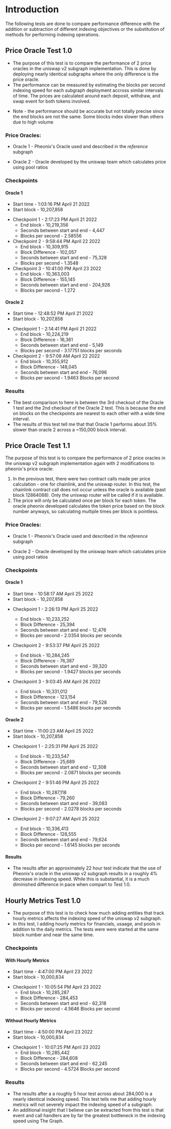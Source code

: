 # Introduction

The following tests are done to compare performance difference with the addition or subtraction of different indexing objectives or the substitution of methods for performing indexing operations.

## Price Oracle Test 1.0

- The purpose of this test is to compare the performance of 2 price oracles in the uniswap v2 subgraph implementation. This is done by deploying nearly identical subgraphs where the only difference is the price oracle.
- The performance can be measured by estimating the blocks per second indexing speed for each subgraph deployment accross similar intervals of time. The prices are calculated around each deposit, withdraw, and swap event for both tokens involved.

* Note - the performance should be accurate but not totally precise since the end blocks are not the same. Some blocks index slower than others due to high volume

### Price Oracles:

- Oracle 1 - Pheonix's Oracle used and described in the _reference_ subgraph

- Oracle 2 - Oracle developed by the uniswap team which calculates price using pool ratios

### Checkpoints

#### Oracle 1

- Start time - 1:03:16 PM April 21 2022
- Start block - 10,207,858

* Checkpoint 1 - 2:17:23 PM April 21 2022
  - End block - 10,219,356
  - Seconds between start and end - 4,447
  - Blocks per second - 2.58556
* Checkpoint 2 - 9:58:44 PM April 22 2022
  - End block - 10,309,915
  - Block Difference - 102,057
  - Seconds between start and end - 75,328
  - Blocks per second - 1.3548
* Checkpoint 3 - 10:41:00 PM April 23 2022
  - End block - 10,363,003
  - Block Difference - 155,145
  - Seconds between start and end - 204,928
  - Blocks per second - 1.272

#### Oracle 2

- Start time - 12:48:52 PM April 21 2022
- Start block - 10,207,858

* Checkpoint 1 - 2:14:41 PM April 21 2022
  - End block - 10,224,219
  - Block Difference - 16,361
  - Seconds between start and end - 5,149
  - Blocks per second - 3.17751 blocks per seconds
* Checkpoint 2 - 9:57:08 AM April 22 2022
  - End block - 10,355,912
  - Block Difference - 148,045
  - Seconds between start and end - 76,096
  - Blocks per second - 1.9463 Blocks per second

### Results

- The best comparison to here is between the 3rd checkout of the Oracle 1 test and the 2nd checkout of the Oracle 2 test. This is because the end on blocks on the checkpoints are nearest to each other with a wide time interval.
- The results of this test tell me that that Oracle 1 performs about 35% slower than oracle 2 across a ~150,000 block interval.

## Price Oracle Test 1.1

The purpose of this test is to compare the performance of 2 price oracles in the uniswap v2 subgraph implementation again with 2 modifications to pheonix's price oracle:

1. In the previous test, there were two contract calls made per price calculation - one for chainlink, and the uniswap router. In this test, the chainlink contract call does not occur unless the oracle is available (past block 12864088). Only the uniswap router will be called if it is available.
2. The price will only be calculated once per block for each token. The oracle pheonix developed calculates the token price based on the block number anyways, so calculating multiple times per block is pointless.

### Price Oracles:

- Oracle 1 - Pheonix's Oracle used and described in the _reference_ subgraph

- Oracle 2 - Oracle developed by the uniswap team which calculates price using pool ratios

### Checkpoints

#### Oracle 1

- Start time - 10:58:17 AM April 25 2022
- Start block - 10,207,858

* Checkpoint 1 - 2:26:13 PM April 25 2022

  - End block - 10,233,252
  - Block Difference - 25,394
  - Seconds between start and end - 12,476
  - Blocks per second - 2.0354 blocks per seconds

* Checkpoint 2 - 9:53:37 PM April 25 2022

  - End block - 10,284,245
  - Block Difference - 76,387
  - Seconds between start and end - 39,320
  - Blocks per second - 1.9427 blocks per seconds

* Checkpoint 3 - 9:03:45 AM April 26 2022
  - End block - 10,331,012
  - Block Difference - 123,154
  - Seconds between start and end - 79,528
  - Blocks per second - 1.5486 blocks per seconds

#### Oracle 2

- Start time - 11:00:23 AM April 25 2022
- Start block - 10,207,858

* Checkpoint 1 - 2:25:31 PM April 25 2022

  - End block - 10,233,547
  - Block Difference - 25,689
  - Seconds between start and end - 12,308
  - Blocks per second - 2.0871 blocks per seconds

* Checkpoint 2 - 9:51:46 PM April 25 2022

  - End block - 10,287,118
  - Block Difference - 79,260
  - Seconds between start and end - 39,083
  - Blocks per second - 2.0278 blocks per seconds

* Checkpoint 2 - 9:07:27 AM April 25 2022
  - End block - 10,336,413
  - Block Difference - 128,555
  - Seconds between start and end - 79,624
  - Blocks per second - 1.6145 blocks per seconds

#### Results

- The results after an approximately 22 hour test indicate that the use of Pheonix's oracle in the uniswap v2 subgraph results in a roughly 4% decrease in indexing speed. While this is substantial, it is a much diminished difference in pace when compart to Test 1.0.

## Hourly Metrics Test 1.0

- The purpose of this test is to check how much adding entities that track hourly metrics affects the indexing speed of the uniswap v2 subgraph.
- In this test, I adding hourly metrics for financials, usaage, and pools in addition to the daily metrics. The tests were were started at the same block number and near the same time.

### Checkpoints

#### With Hourly Metrics

- Start time - 4:47:00 PM April 23 2022
- Start block - 10,000,834

* Checkpoint 1 - 10:05:54 PM April 23 2022
  - End block - 10,285,287
  - Block Difference - 284,453
  - Seconds between start and end - 62,318
  - Blocks per second - 4.5646 Blocks per second

#### Without Hourly Metrics

- Start time - 4:50:00 PM April 23 2022
- Start block - 10,000,834

* Checkpoint 1 - 10:07:25 PM April 23 2022
  - End block - 10,285,442
  - Block Difference - 284,608
  - Seconds between start and end - 62,245
  - Blocks per second - 4.5724 Blocks per second

### Results

- The results after a a roughly 5 hour test across about 284,000 is a nearly identical indexing speed. This test tells me that adding hourly metrics will not severely impact the indexing speed of a subgraph.
- An additional insight that I believe can be extracted from this test is that event and call handlers are by far the greatest bottleneck in the indexing speed using The Graph.
